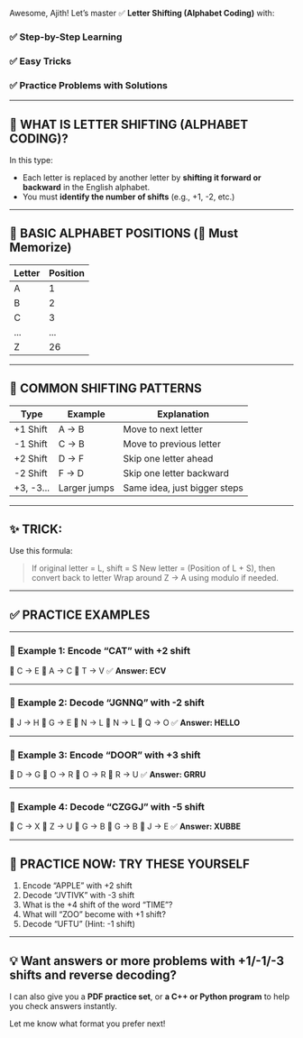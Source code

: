 Awesome, Ajith! Let’s master ✅ **Letter Shifting (Alphabet Coding)** with:

### ✅ Step-by-Step Learning

### ✅ Easy Tricks

### ✅ Practice Problems with Solutions

---

## 🔹 WHAT IS LETTER SHIFTING (ALPHABET CODING)?

In this type:

* Each letter is replaced by another letter by **shifting it forward or backward** in the English alphabet.
* You must **identify the number of shifts** (e.g., +1, -2, etc.)

---

## 🧠 BASIC ALPHABET POSITIONS (💯 Must Memorize)

| Letter | Position |
| ------ | -------- |
| A      | 1        |
| B      | 2        |
| C      | 3        |
| ...    | ...      |
| Z      | 26       |

---

## 🔑 COMMON SHIFTING PATTERNS

| Type      | Example      | Explanation                  |
| --------- | ------------ | ---------------------------- |
| +1 Shift  | A → B        | Move to next letter          |
| -1 Shift  | C → B        | Move to previous letter      |
| +2 Shift  | D → F        | Skip one letter ahead        |
| -2 Shift  | F → D        | Skip one letter backward     |
| +3, -3... | Larger jumps | Same idea, just bigger steps |

---

## ✨ TRICK:

Use this formula:

> If original letter = L, shift = S
> New letter = (Position of L + S), then convert back to letter
> Wrap around Z → A using modulo if needed.

---

## ✅ PRACTICE EXAMPLES

---

### 🔸 **Example 1: Encode “CAT” with +2 shift**

📌 C → E
📌 A → C
📌 T → V
✅ **Answer: ECV**

---

### 🔸 **Example 2: Decode “JGNNQ” with -2 shift**

📌 J → H
📌 G → E
📌 N → L
📌 N → L
📌 Q → O
✅ **Answer: HELLO**

---

### 🔸 **Example 3: Encode “DOOR” with +3 shift**

📌 D → G
📌 O → R
📌 O → R
📌 R → U
✅ **Answer: GRRU**

---

### 🔸 **Example 4: Decode “CZGGJ” with -5 shift**

📌 C → X
📌 Z → U
📌 G → B
📌 G → B
📌 J → E
✅ **Answer: XUBBE**

---

## 🧪 PRACTICE NOW: TRY THESE YOURSELF

1. Encode “APPLE” with +2 shift
2. Decode “JVTIVK” with -3 shift
3. What is the +4 shift of the word “TIME”?
4. What will “ZOO” become with +1 shift?
5. Decode “UFTU” (Hint: -1 shift)

---

## 💡 Want answers or more problems with +1/-1/-3 shifts and reverse decoding?

I can also give you a **PDF practice set**, or **a C++ or Python program** to help you check answers instantly.

Let me know what format you prefer next!
